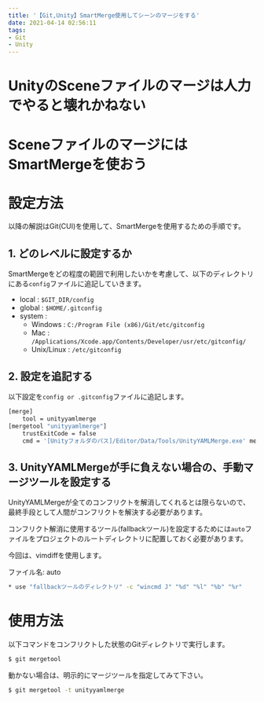 ```yaml
---
title: '【Git,Unity】SmartMerge使用してシーンのマージをする'
date: 2021-04-14 02:56:11
tags:
- Git
- Unity
---
```

# UnityのSceneファイルのマージは人力でやると壊れかねない

# SceneファイルのマージにはSmartMergeを使おう

# 設定方法
以降の解説はGit(CUI)を使用して、SmartMergeを使用するための手順です。

## 1. どのレベルに設定するか
SmartMergeをどの程度の範囲で利用したいかを考慮して、以下のディレクトリにある`config`ファイルに追記していきます。

- local : `$GIT_DIR/config`
- global : `$HOME/.gitconfig`
- system : 
	- Windows : `C:/Program File (x86)/Git/etc/gitconfig`
	- Mac : `/Applications/Xcode.app/Contents/Developer/usr/etc/gitconfig/`
	- Unix/Linux : `/etc/gitconfig`

## 2. 設定を追記する
以下設定を`config or .gitconfig`ファイルに追記します。

```bash
[merge]
    tool = unityyamlmerge
[mergetool "unityyamlmerge"]
    trustExitCode = false
    cmd = '[Unityフォルダのパス]/Editor/Data/Tools/UnityYAMLMerge.exe' merge -p "$BASE" "$REMOTE" "$LOCAL" "$MERGED"
```

## 3. UnityYAMLMergeが手に負えない場合の、手動マージツールを設定する
UnityYAMLMergeが全てのコンフリクトを解消してくれるとは限らないので、最終手段として人間がコンフリクトを解決する必要があります。

コンフリクト解消に使用するツール(fallbackツール)を設定するためには`auto`ファイルをプロジェクトのルートディレクトリに配置しておく必要があります。

今回は、vimdiffを使用します。

ファイル名: auto
```bash
* use "fallbackツールのディレクトリ" -c "wincmd J" "%d" "%l" "%b" "%r"
```

# 使用方法
以下コマンドをコンフリクトした状態のGitディレクトリで実行します。

```bash 
$ git mergetool
```

動かない場合は、明示的にマージツールを指定してみて下さい。


```bash 
$ git mergetool -t unityyamlmerge
```
